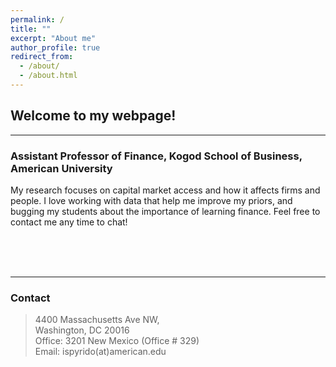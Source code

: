 ```yaml
---
permalink: /
title: ""
excerpt: "About me"
author_profile: true
redirect_from: 
  - /about/
  - /about.html
---
```


## Welcome to my webpage!
____________

### Assistant Professor of Finance, Kogod School of Business, American University

My research focuses on capital market access and how it affects firms and people. I love working with data that help me improve my priors, and bugging my students about the importance of learning finance. Feel free to contact me any time to chat!  <br />

<br />
<br />
<br />




_____________
### Contact
> 4400 Massachusetts Ave NW, <br />
> Washington, DC 20016 <br />
> Office: 3201 New Mexico (Office \# 329) <br />
> Email: ispyrido(at)american.edu 
